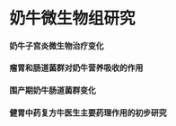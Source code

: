 # 奶牛微生物组研究

#### 奶牛子宫炎微生物治疗变化



#### 瘤胃和肠道菌群对奶牛营养吸收的作用



#### 围产期奶牛肠道菌群变化





#### 健胃中药复方牛医生主要药理作用的初步研究